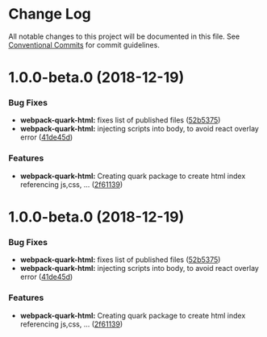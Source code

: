 # Change Log

All notable changes to this project will be documented in this file.
See [Conventional Commits](https://conventionalcommits.org) for commit guidelines.

# 1.0.0-beta.0 (2018-12-19)


### Bug Fixes

* **webpack-quark-html:** fixes list of published files ([52b5375](https://github.com/thc-tools/webpack-laboratory/commit/52b5375))
* **webpack-quark-html:** injecting scripts into body, to avoid react overlay error ([41de45d](https://github.com/thc-tools/webpack-laboratory/commit/41de45d))


### Features

* **webpack-quark-html:** Creating quark package to create html index referencing js,css, ... ([2f61139](https://github.com/thc-tools/webpack-laboratory/commit/2f61139))





# 1.0.0-beta.0 (2018-12-19)


### Bug Fixes

* **webpack-quark-html:** fixes list of published files ([52b5375](https://github.com/thc-tools/webpack-laboratory/commit/52b5375))
* **webpack-quark-html:** injecting scripts into body, to avoid react overlay error ([41de45d](https://github.com/thc-tools/webpack-laboratory/commit/41de45d))


### Features

* **webpack-quark-html:** Creating quark package to create html index referencing js,css, ... ([2f61139](https://github.com/thc-tools/webpack-laboratory/commit/2f61139))
